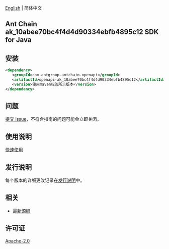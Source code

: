 [English](README.md) | 简体中文

## Ant Chain ak_10abee70bc4f4d4d90334ebfb4895c12 SDK for Java

## 安装

```xml
<dependency>
   <groupId>com.antgroup.antchain.openapi</groupId>
   <artifactId>openapi-ak_10abee70bc4f4d4d90334ebfb4895c12</artifactId>
   <version>使用maven标签所示版本</version>
</dependency>
```

## 问题

[提交 Issue](https://github.com/alipay/antchain-openapi-prod-sdk/issues/new)，不符合指南的问题可能会立即关闭。

## 使用说明

[快速使用](https://github.com/alipay/antchain-openapi-prod-sdk)

## 发行说明

每个版本的详细更改记录在[发行说明](./ChangeLog.txt)中。

## 相关

- [最新源码](https://github.com/alipay/antchain-openapi-prod-sdk/)

## 许可证

[Apache-2.0](http://www.apache.org/licenses/LICENSE-2.0)
